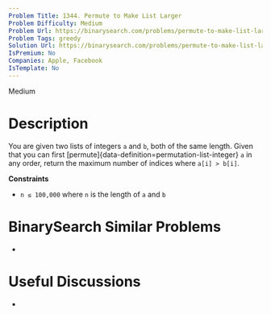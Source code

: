 ```yaml
---
Problem Title: 1344. Permute to Make List Larger
Problem Difficulty: Medium
Problem Url: https://binarysearch.com/problems/permute-to-make-list-larger/
Problem Tags: greedy
Solution Url: https://binarysearch.com/problems/permute-to-make-list-larger/solutions/
IsPremium: No
Companies: Apple, Facebook
IsTemplate: No
---
```


<span style="color: ;">Medium</span>

# Description

You are given two lists of integers `a` and `b`, both of the same length. Given that you can first [permute]{data-definition=permutation-list-integer} `a` in any order, return the maximum number of indices where `a[i] > b[i]`.

**Constraints**
- `n ≤ 100,000` where `n` is the length of `a` and `b`

# BinarySearch Similar Problems

- []()

# Useful Discussions

- []()
